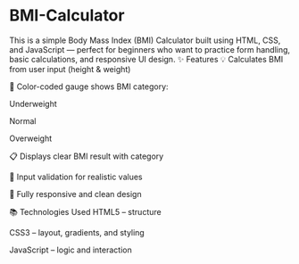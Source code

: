 # BMI-Calculator
This is a simple Body Mass Index (BMI) Calculator built using HTML, CSS, and JavaScript — perfect for beginners who want to practice form handling, basic calculations, and responsive UI design.
✨ Features
💡 Calculates BMI from user input (height & weight)

🎨 Color-coded gauge shows BMI category:

Underweight

Normal

Overweight

📋 Displays clear BMI result with category

🧼 Input validation for realistic values

📱 Fully responsive and clean design

📚 Technologies Used
HTML5 – structure

CSS3 – layout, gradients, and styling

JavaScript – logic and interaction

